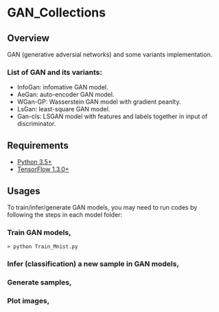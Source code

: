 # GAN_Collections

## Overview

GAN (generative adversial networks) and some variants implementation.

### List of GAN and its variants:
* InfoGan: infomative GAN model.
* AeGan: auto-encoder GAN model.
* WGan-GP: Wasserstein GAN model with gradient peanlty. 
* LsGan: least-square GAN model.
* Gan-cls: LSGAN model with features and labels together in input of discriminator.

## Requirements

- [Python 3.5+](https://anaconda.org/anaconda/python)
- [TensorFlow 1.3.0+](https://www.tensorflow.org/install/)
 
## Usages

To train/infer/generate GAN models, you may need to run codes by following the steps in each model folder:
### Train GAN models,
```
> python Train_Mnist.py 

```

### Infer (classification) a new sample in GAN models,

### Generate samples, 

### Plot images,

